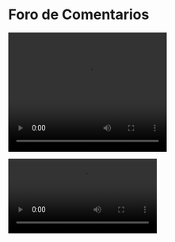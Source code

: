 # Foro de Comentarios

<video width="320" height="240" controls>
  <source src="/public/foro.mp4" type="video/mp4">
</video>


![](/public/foro.mp4)